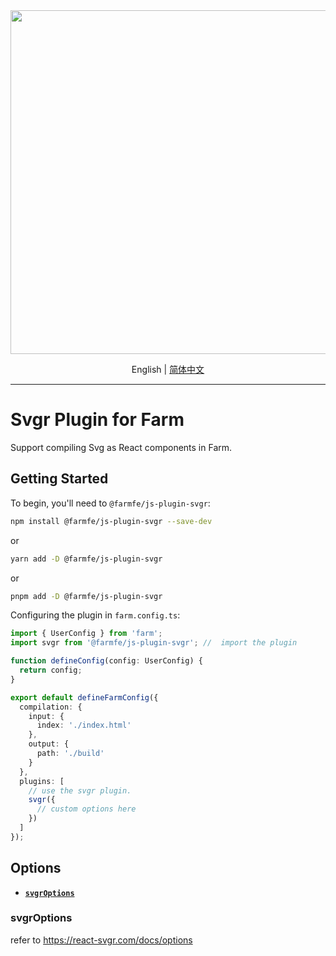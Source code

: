 <div align="center">
  <a href="https://github.com/farm-fe/farm">
  <img src="../../assets/logo.png" width="550" />
  </a>
  <p>
    <span>English</span> |
    <a href="https://github.com/farm-fe/farm/blob/main/js-plugins/svgr/README-zh-CN.md">简体中文</a>  
</div>

---

# Svgr Plugin for Farm

Support compiling Svg as React components in Farm.

## Getting Started

To begin, you'll need to `@farmfe/js-plugin-svgr`:

```bash
npm install @farmfe/js-plugin-svgr --save-dev
```

or

```bash
yarn add -D @farmfe/js-plugin-svgr
```

or

```bash
pnpm add -D @farmfe/js-plugin-svgr
```

Configuring the plugin in `farm.config.ts`:

```ts
import { UserConfig } from 'farm';
import svgr from '@farmfe/js-plugin-svgr'; //  import the plugin

function defineConfig(config: UserConfig) {
  return config;
}

export default defineFarmConfig({
  compilation: {
    input: {
      index: './index.html'
    },
    output: {
      path: './build'
    }
  },
  plugins: [
    // use the svgr plugin.
    svgr({
      // custom options here
    })
  ]
});
```

## Options

- **[`svgrOptions`](#svgroptions)**

### svgrOptions

refer to https://react-svgr.com/docs/options
